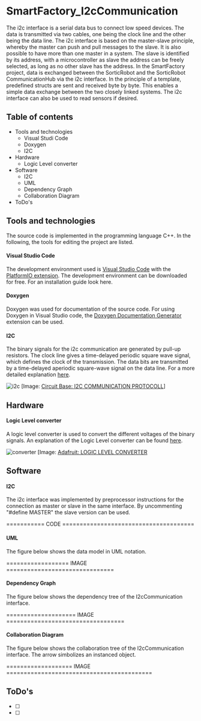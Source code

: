 # SmartFactory_I2cCommunication

The i2c interface is a serial data bus to connect low speed devices. The data is transmitted via two cables, one being the clock line and the other being the data line. The i2c interface is based on the master-slave principle, whereby the master can push and pull messages to the slave. It is also possible to have more than one master in a system. The slave is identified by its address, with a microcontroller as slave the address can be freely selected, as long as no other slave has the address. 
In the SmartFactory project, data is exchanged between the SorticRobot and the SorticRobot CommunicationHub via the i2c interface. In the principle of a template, predefined structs are sent and received byte by byte. This enables a simple data exchange between the two closely linked systems. The i2c interface can also be used to read sensors if desired.

## Table of contents

- Tools and technologies
   - Visual Studi Code
   - Doxygen
   - I2C
- Hardware
   - Logic Level converter
- Software
   - I2C
   - UML
   - Dependency Graph
   - Collaboration Diagram
- ToDo's

## Tools and technologies

The source code is implemented in the programming language C++. In the following, the tools for editing the project are listed.

#### Visual Studio Code

The development environment used is [Visual Studio Code](https://code.visualstudio.com/) with the [PlatformIO extension](https://docs.platformio.org/en/latest/ide/vscode.html). The development environment can be downloaded for free. For an installation guide look here.  

#### Doxygen

Doxygen was used for documentation of the source code. For using Doxygen in Visual Studio code, the [Doxygen Documentation Generator](https://marketplace.visualstudio.com/items?itemName=cschlosser.doxdocgen) extension can be used.

#### I2C

The binary signals for the i2c communication are generated by pull-up resistors. The clock line gives a time-delayed periodic square wave signal, which defines the clock of the transmission. The data bits are transmitted by a time-delayed aperiodic square-wave signal on the data line. For a more detailed explanation [here](http://www.circuitbasics.com/basics-of-the-i2c-communication-protocol/).

![i2c](http://www.circuitbasics.com/wp-content/uploads/2016/01/Introduction-to-I2C-Data-Transmission-Diagram-ADDRESS-FRAME-2.png)
[Image: [Circuit Base: I2C COMMUNICATION PROTOCOLL](http://www.circuitbasics.com/basics-of-the-i2c-communication-protocol/)]

## Hardware

#### Logic Level converter

A logic level converter is used to convert the different voltages of the binary signals. An explanation of the Logic Level converter can be found [here](https://www.instructables.com/id/A-Quick-Guide-on-Logic-Level-Shifting/).

![converter](https://cdn-shop.adafruit.com/1200x900/757-03.jpg)
[Image: [Adafruit: LOGIC LEVEL CONVERTER](https://www.adafruit.com/product/757)

## Software

#### I2C

The i2c interface was implemented by preprocessor instructions for the connection as master or slave in the same interface. By uncommenting "#define MASTER" the slave version can be used.

=========== CODE ======================================

#### UML

The figure below shows the data model in UML notation. 

================== IMAGE ===============================

#### Dependency Graph

The figure below shows the dependency tree of the I2cCommunication interface.


 ==================== IMAGE ==================================
 
 
 
#### Collaboration Diagram

The figure below shows the collaboration tree of the I2cCommunication interface. The arrow simbolizes an instanced object.

=================== IMAGE ==========================================

## ToDo's
- [ ]
- [ ]
